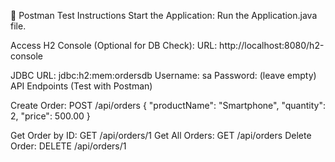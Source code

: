 🚀 Postman Test Instructions
Start the Application:
Run the Application.java file.

Access H2 Console (Optional for DB Check):
URL: http://localhost:8080/h2-console

JDBC URL: jdbc:h2:mem:ordersdb
Username: sa
Password: (leave empty)
API Endpoints (Test with Postman)

Create Order: POST /api/orders
{
"productName": "Smartphone",
"quantity": 2,
"price": 500.00
}


Get Order by ID: GET /api/orders/1
Get All Orders: GET /api/orders
Delete Order: DELETE /api/orders/1


